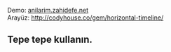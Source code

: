 Demo: <a href="http://anilarim.zahidefe.net">anilarim.zahidefe.net</a><br>
Arayüz: <a href="http://codyhouse.co/gem/horizontal-timeline/">http://codyhouse.co/gem/horizontal-timeline/</a><br>
<h2>Tepe tepe kullanın.</h2>
